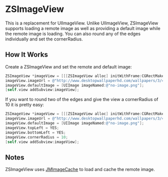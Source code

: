 ZSImageView
=============

This is a replacement for UIImageView. Unlike UIImageView, ZSImageView supports loading a remote image
as well as providing a default image while the remote image is loading.  You can also round any of the
edges individually and set the cornerRadius.

How It Works
---

Create a ZSImageView and set the remote and default image:

```objective-c
ZSImageView *imageView = [[[ZSImageView alloc] initWithFrame:CGRectMake(0, 0, 200.0f, 200.0f)] autorelease];
imageView.imageUrl = @"http://www.desktopwallpaperhd.com/wallpapers/3/4501.jpg";
imageView.defaultImage = [UIImage imageNamed:@"no-image.png"];
[self.view addSubview:imageView];
```

If you want to round two of the edges and give the view a cornerRadius of 10 it is pretty easy:

```objective-c
ZSImageView *imageView = [[[ZSImageView alloc] initWithFrame:CGRectMake(0, 0, 200.0f, 200.0f)] autorelease];
imageView.imageUrl = @"http://www.desktopwallpaperhd.com/wallpapers/3/4501.jpg";
imageView.defaultImage = [UIImage imageNamed:@"no-image.png"];
imageView.topLeft = YES;
imageView.bottomLeft = YES;
imageView.cornerRadius = 10;
[self.view addSubview:imageView];
```

Notes
---

ZSImageView uses [JMImageCache](https://github.com/jakemarsh/JMImageCache) to load and cache the remote image.